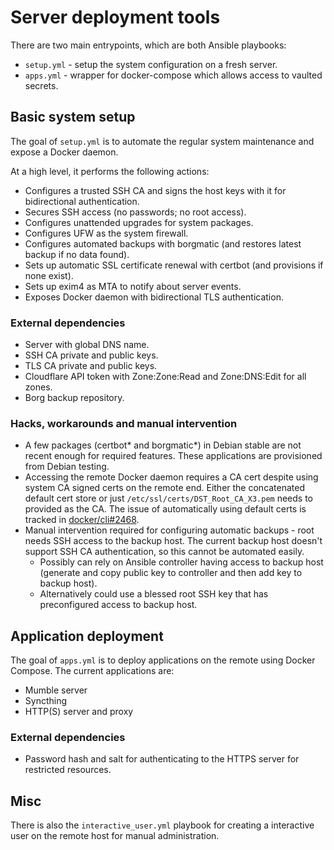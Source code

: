 # Server deployment tools

There are two main entrypoints, which are both Ansible playbooks:

- `setup.yml` - setup the system configuration on a fresh server.
- `apps.yml` - wrapper for docker-compose which allows access to vaulted secrets.

## Basic system setup

The goal of `setup.yml` is to automate the regular system maintenance and expose a Docker daemon.

At a high level, it performs the following actions:

- Configures a trusted SSH CA and signs the host keys with it for bidirectional authentication.
- Secures SSH access (no passwords; no root access).
- Configures unattended upgrades for system packages.
- Configures UFW as the system firewall.
- Configures automated backups with borgmatic (and restores latest backup if no data found).
- Sets up automatic SSL certificate renewal with certbot (and provisions if none exist).
- Sets up exim4 as MTA to notify about server events.
- Exposes Docker daemon with bidirectional TLS authentication.

### External dependencies

- Server with global DNS name.
- SSH CA private and public keys.
- TLS CA private and public keys.
- Cloudflare API token with Zone:Zone:Read and Zone:DNS:Edit for all zones.
- Borg backup repository.

### Hacks, workarounds and manual intervention

- A few packages (certbot* and borgmatic*) in Debian stable are not recent enough for required features. These applications are provisioned from Debian testing.
- Accessing the remote Docker daemon requires a CA cert despite using system CA signed certs on the remote end. Either the concatenated default cert store or just `/etc/ssl/certs/DST_Root_CA_X3.pem` needs to provided as the CA. The issue of automatically using default certs is tracked in [docker/cli#2468](https://github.com/docker/cli/issues/2468).
- Manual intervention required for configuring automatic backups - root needs SSH access to the backup host. The current backup host doesn't support SSH CA authentication, so this cannot be automated easily.
  - Possibly can rely on Ansible controller having access to backup host (generate and copy public key to controller and then add key to backup host).
  - Alternatively could use a blessed root SSH key that has preconfigured access to backup host.

## Application deployment

The goal of `apps.yml` is to deploy applications on the remote using Docker Compose. The current applications are:

- Mumble server
- Syncthing
- HTTP(S) server and proxy

### External dependencies

- Password hash and salt for authenticating to the HTTPS server for restricted resources.

## Misc

There is also the `interactive_user.yml` playbook for creating a interactive user on the remote host for manual administration.
